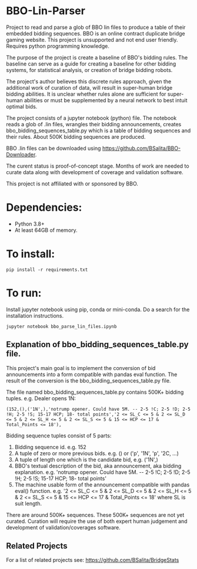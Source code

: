 # BBO-Lin-Parser
Project to read and parse a glob of BBO lin files to produce a table of their embedded bidding sequences. BBO is an online contract duplicate bridge gaming website. This project is unsupported and not end user friendly. Requires python programming knowledge.

The purpose of the project is create a baseline of BBO's bidding rules. The baseline can serve as a guide for creating a baseline for other bidding systems, for statistical analysis, or creation of bridge bidding robots.

The project's author believes this discrete rules approach, given the additional work of curation of data, will result in super-human bridge bidding abilities. It is unclear whether rules alone are sufficient for super-human abilities or must be supplemented by a neural network to best intuit optimal bids.

The project consists of a jupyter notebook (python) file. The notebook reads a glob of .lin files, wrangles their bidding announcements, creates bbo_bidding_sequences_table.py which is a table of bidding sequences and their rules. About 500K bidding sequences are produced.

BBO .lin files can be downloaded using https://github.com/BSalita/BBO-Downloader.

The curent status is proof-of-concept stage.  Months of work are needed to curate data along with development of coverage and validation software.

This project is not affiliated with or sponsored by BBO.

# Dependencies:
- Python 3.8+
- At least 64GB of memory.

# To install:
    pip install -r requirements.txt

# To run:
Install jupyter notebook using pip, conda or mini-conda. Do a search for the installation instructions.

    jupyter notebook bbo_parse_lin_files.ipynb

## Explanation of bbo_bidding_sequences_table.py file.
This project's main goal is to implement the conversion of bid announcements into a form compatible with pandas eval function. The result of the conversion is the bbo_bidding_sequences_table.py file.

The file named bbo_bidding_sequences_table.py contains 500K+ bidding tuples. e.g. Dealer opens 1N:

    (152,(),('1N',),'notrump opener. Could have 5M. -- 2-5 !C; 2-5 !D; 2-5 !H; 2-5 !S; 15-17 HCP; 18- total points','2 <= SL_C <= 5 & 2 <= SL_D <= 5 & 2 <= SL_H <= 5 & 2 <= SL_S <= 5 & 15 <= HCP <= 17 & Total_Points <= 18'),

Bidding sequence tuples consist of 5 parts:

1. Bidding sequence id. e.g. 152
2. A tuple of zero or more previous bids. e.g.  () or ('p', '1N', 'p', '2C, ...)
3. A tuple of length one which is the candidate bid, e.g. ('1N',)
4. BBO's textual description of the bid, aka announcement, aka bidding explanation. e.g. 'notrump opener. Could have 5M. -- 2-5 !C; 2-5 !D; 2-5 !H; 2-5 !S; 15-17 HCP; 18- total points'
5. The machine usable form of the announcement compatible with pandas eval() function. e.g. '2 <= SL_C <= 5 & 2 <= SL_D <= 5 & 2 <= SL_H <= 5 & 2 <= SL_S <= 5 & 15 <= HCP <= 17 & Total_Points <= 18' where SL is suit length.

There are around 500K+ sequences. These 500K+ sequences are not yet curated. Curation will require the use of both expert human judgement and development of validation/coverages software.

## Related Projects
For a list of related projects see: https://github.com/BSalita/BridgeStats
